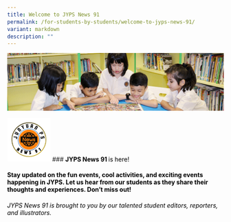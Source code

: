 ```yaml
---
title: Welcome to JYPS News 91
permalink: /for-students-by-students/welcome-to-jyps-news-91/
variant: markdown
description: ""
---
```

![](/images/banner.gif)

<img style="width:20%" src="/images/JYPS_News_91_Logo.png">
### <font color="black"><b>JYPS News 91 </b>is here!</font> 

#### <font color="black">Stay updated on the fun events, cool activities, and exciting events happening in JYPS. Let us hear from our students as they share their thoughts and experiences. Don’t miss out!

###### JYPS News 91 is brought to you by our talented student editors, reporters, and illustrators.</font>